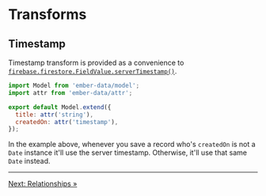 # Transforms

## Timestamp

Timestamp transform is provided as a convenience to [`firebase.firestore.FieldValue.serverTimestamp()`](https://firebase.google.com/docs/reference/js/firebase.firestore.FieldValue#.serverTimestamp).

```javascript
import Model from 'ember-data/model';
import attr from 'ember-data/attr';

export default Model.extend({
  title: attr('string'),
  createdOn: attr('timestamp'),
});
```

In the example above, whenever you save a record who's `createdOn` is not a `Date` instance it'll use the server timestamp. Otherwise, it'll use that same `Date` instead.

---

[Next: Relationships »](06-relationships.md)
